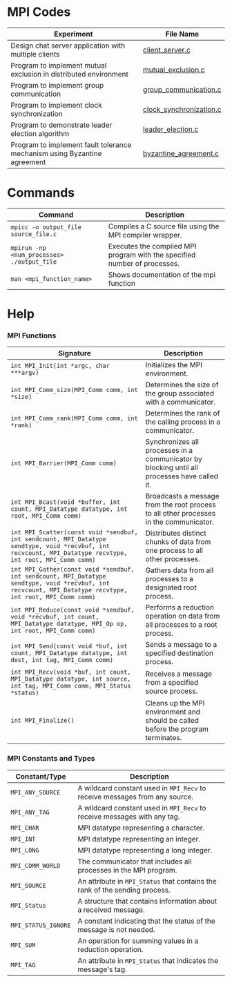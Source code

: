 # MPI Codes
| Experiment                                              | File Name                     |
|--------------------------------------------------------------|-------------------------------|
| Design chat server application with multiple clients         | [client_server.c](https://github.com/Vigneswar-A/PDS_PROGRAMS/blob/main/client_server.c)             |
| Program to implement mutual exclusion in distributed environment | [mutual_exclusion.c](https://github.com/Vigneswar-A/PDS_PROGRAMS/blob/main/mutual_exclusion.c)          |
| Program to implement group communication                     | [group_communication.c](https://github.com/Vigneswar-A/PDS_PROGRAMS/blob/main/group_communication.c)       |
| Program to implement clock synchronization                   | [clock_synchronization.c](https://github.com/Vigneswar-A/PDS_PROGRAMS/blob/main/clock_synchronization.c)     |
| Program to demonstrate leader election algorithm             | [leader_election.c](https://github.com/Vigneswar-A/PDS_PROGRAMS/blob/main/leader_election.c)           |
| Program to implement fault tolerance mechanism using Byzantine agreement | [byzantine_agreement.c](https://github.com/Vigneswar-A/PDS_PROGRAMS/blob/main/byzantine_agreement.c)       |

# Commands
| Command                                 | Description                                                       |
|-----------------------------------------|-------------------------------------------------------------------|
| `mpicc -o output_file source_file.c`   | Compiles a C source file using the MPI compiler wrapper.         |
| `mpirun -np <num_processes> ./output_file` | Executes the compiled MPI program with the specified number of processes. |
| `man <mpi_function_name>` | Shows documentation of the mpi function|

# Help
### MPI Functions

| Signature                         | Description                                                        |
|-----------------------------------|--------------------------------------------------------------------|
| `int MPI_Init(int *argc, char ***argv)` | Initializes the MPI environment.                                   |
| `int MPI_Comm_size(MPI_Comm comm, int *size)` | Determines the size of the group associated with a communicator.    |
| `int MPI_Comm_rank(MPI_Comm comm, int *rank)` | Determines the rank of the calling process in a communicator.       |
| `int MPI_Barrier(MPI_Comm comm)` | Synchronizes all processes in a communicator by blocking until all processes have called it. |
| `int MPI_Bcast(void *buffer, int count, MPI_Datatype datatype, int root, MPI_Comm comm)` | Broadcasts a message from the root process to all other processes in the communicator. |
| `int MPI_Scatter(const void *sendbuf, int sendcount, MPI_Datatype sendtype, void *recvbuf, int recvcount, MPI_Datatype recvtype, int root, MPI_Comm comm)` | Distributes distinct chunks of data from one process to all other processes. |
| `int MPI_Gather(const void *sendbuf, int sendcount, MPI_Datatype sendtype, void *recvbuf, int recvcount, MPI_Datatype recvtype, int root, MPI_Comm comm)` | Gathers data from all processes to a designated root process.        |
| `int MPI_Reduce(const void *sendbuf, void *recvbuf, int count, MPI_Datatype datatype, MPI_Op op, int root, MPI_Comm comm)` | Performs a reduction operation on data from all processes to a root process. |
| `int MPI_Send(const void *buf, int count, MPI_Datatype datatype, int dest, int tag, MPI_Comm comm)` | Sends a message to a specified destination process.                 |
| `int MPI_Recv(void *buf, int count, MPI_Datatype datatype, int source, int tag, MPI_Comm comm, MPI_Status *status)` | Receives a message from a specified source process.                |
| `int MPI_Finalize()`              | Cleans up the MPI environment and should be called before the program terminates. |

### MPI Constants and Types

| Constant/Type                     | Description                                                        |
|-----------------------------------|--------------------------------------------------------------------|
| `MPI_ANY_SOURCE`                  | A wildcard constant used in `MPI_Recv` to receive messages from any source. |
| `MPI_ANY_TAG`                     | A wildcard constant used in `MPI_Recv` to receive messages with any tag. |
| `MPI_CHAR`                        | MPI datatype representing a character.                             |
| `MPI_INT`                         | MPI datatype representing an integer.                              |
| `MPI_LONG`                        | MPI datatype representing a long integer.                          |
| `MPI_COMM_WORLD`                  | The communicator that includes all processes in the MPI program.   |
| `MPI_SOURCE`                      | An attribute in `MPI_Status` that contains the rank of the sending process. |
| `MPI_Status`                      | A structure that contains information about a received message.    |
| `MPI_STATUS_IGNORE`               | A constant indicating that the status of the message is not needed. |
| `MPI_SUM`                         | An operation for summing values in a reduction operation.          |
| `MPI_TAG`                         | An attribute in `MPI_Status` that indicates the message's tag.    |

###
